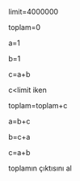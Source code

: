 limit=4000000

toplam=0

a=1

b=1

c=a+b

c<limit iken

 toplam=toplam+c
 
 a=b+c
 
 b=c+a
 
 c=a+b

toplamın çıktısını al
